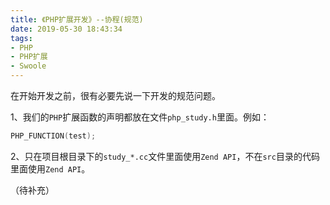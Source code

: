 ```yaml
---
title: 《PHP扩展开发》--协程(规范)
date: 2019-05-30 18:43:34
tags:
- PHP
- PHP扩展
- Swoole
---
```


在开始开发之前，很有必要先说一下开发的规范问题。

1、我们的`PHP`扩展函数的声明都放在文件`php_study.h`里面。例如：

```c++
PHP_FUNCTION(test);
```

2、只在项目根目录下的`study_*.cc`文件里面使用`Zend API`，不在`src`目录的代码里面使用`Zend API`。

（待补充）